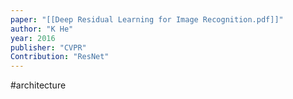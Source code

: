 ```yaml
---
paper: "[[Deep Residual Learning for Image Recognition.pdf]]"
author: "K He"
year: 2016
publisher: "CVPR"
Contribution: "ResNet"
---
```

#architecture 